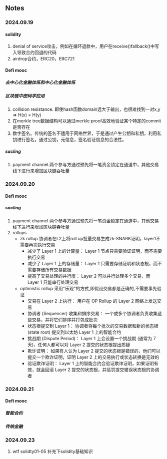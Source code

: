 ## Notes

<!-- Content_START -->

### 2024.09.19
#### solidity
1. denial of service攻击，例如在循环退款中，用户在receive()fallback()中写入导致合约回退的代码
2. airdrop合约，ERC20，ERC721   
#### Defi mooc
##### 去中心化金融体系和中心化金融体系
##### 区块链中密码学应用
1. collision resistance. 即使hash函数domain远大于输出，也很难找到一对x,y => H(x) = H(y)
2. 在merkle tree数据结构可以通过merkle proof高效地验证某个特定的commit是否存在
3. 数字签名。传统的签名不适用于网络世界，于是通过产生公钥和私钥，利用私钥进行签名，通过公钥，元信息，签名验证信息的合法性。
##### sacling
1. payment channel.两个参与方通过预先将一笔资金锁定在通道中，其他交易线下进行来增加区块链吞吐量

### 2024.09.20
#### Defi mooc
##### sacling
1. payment channel
   两个参与方通过预先将一笔资金锁定在通道中，其他交易线下进行来增加区块链吞吐量
2. rollups
   - zk rollup
     协调者在L2上将roll up批量交易生成zk-SNARK证明，layer1不需要再次执行交易
     - 减少了 Layer 1 上的计算量： Layer 1 节点只需要验证证明，而不需要执行交易
     - 减少了 Layer 1 上的存储量： Layer 1 只需要存储证明和状态根，而不需要存储所有交易数据
     - 提高了交易处理的并行度： Layer 2 可以并行处理多个交易，而 Layer 1 只能串行处理交易
   - optimistic rollup
     采用"乐观"的方式,即假设交易都是正确的,不需要事先验证
     - 交易在 Layer 2 上执行： 用户在 OP Rollup 的 Layer 2 网络上发送交易
     - 协调者 (Sequencer) 收集和排序交易： 一个或多个协调者负责收集这些交易，并将它们排序并打包成批次
     - 状态根提交到 Layer 1： 协调者将每个批次的交易数据和新的状态根 (state root) 提交到以太坊 Layer 1 上的智能合约
     - 挑战期 (Dispute Period)： Layer 1 上会设置一个挑战期 (通常为 7 天)，任何人都可以对 Layer 2 提交的状态根提出质疑
     - 欺诈证明： 如果有人认为 Layer 2 提交的状态根是错误的，他们可以提交一个欺诈证明，证明 Layer 2 上的交易执行或状态转换是无效的
     - 验证欺诈证明： Layer 1 上的智能合约会验证欺诈证明，如果证明有效，就会回滚 Layer 2 提交的状态根，并惩罚提交错误状态根的协调者
### 2024.09.21
#### Defi mooc
##### 智能合约
##### 传统金融
### 2024.09.23
1. wtf solidty01-05
   补充下solidity基础知识 
<!-- Content_END -->
